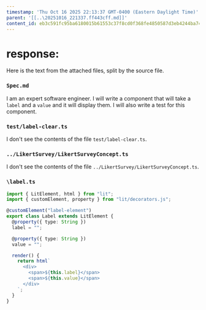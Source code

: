 ```yaml
---
timestamp: 'Thu Oct 16 2025 22:13:37 GMT-0400 (Eastern Daylight Time)'
parent: '[[..\20251016_221337.ff443cff.md]]'
content_id: eb3c591fc95ba6180015b61553c37f8cd0f368fe4850587d3eb4244ba74de245
---
```


# response:

Here is the text from the attached files, split by the source file.

### `Spec.md`

I am an expert software engineer. I will write a component that will take a `label` and a `value` and it will display them.
I will also write a test for this component.

### `test/label-clear.ts`

I don't see the contents of the file `test/label-clear.ts`.

### `../LikertSurvey/LikertSurveyConcept.ts`

I don't see the contents of the file `../LikertSurvey/LikertSurveyConcept.ts`.

### `\label.ts`

```typescript
import { LitElement, html } from "lit";
import { customElement, property } from "lit/decorators.js";

@customElement("label-element")
export class Label extends LitElement {
  @property({ type: String })
  label = "";

  @property({ type: String })
  value = "";

  render() {
    return html`
      <div>
        <span>${this.label}</span>
        <span>${this.value}</span>
      </div>
    `;
  }
}
```
